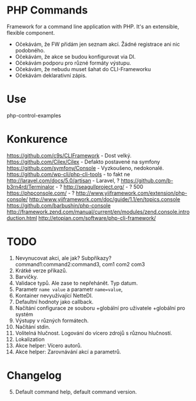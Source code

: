 PHP Commands
============

Framework for a command line application with PHP. It's an extensible,
flexible component.

* Očekávám, že FW přidám jen seznam akcí. Žádné registrace ani nic podobného.
* Očekávám, že akce se budou konfigurovat via DI.
* Očekávám podporu pro různé formáty výstupu.
* Očekávám, že nebudu muset šahat do CLI-Frameworku
* Očekávám deklarativní zápis.

# Use
php-control-examples


# Konkurence

https://github.com/c9s/CLIFramework - Dost velký.
https://github.com/Cilex/Cilex - Defakto postavené na symfony
https://github.com/symfony/Console - Vyzkoušeno, nedokonalé.
https://github.com/wp-cli/php-cli-tools - to fakt ne
http://laravel.com/docs/5.0/artisan - Laravel, ?
https://github.com/b-b3rn4rd/Terminalor - ?
http://seagullproject.org/ - ? 500
https://phpconsole.com/ - ?
http://www.yiiframework.com/extension/php-console/
http://www.yiiframework.com/doc/guide/1.1/en/topics.console
https://github.com/barbushin/php-console
http://framework.zend.com/manual/current/en/modules/zend.console.introduction.html
http://etopian.com/software/php-cli-framework/


# TODO
1.	Nevynucovat akci, ale jak? Subpříkazy? command1:command2:command3, com1 com2 com3
2.	Krátké verze příkazů.
3.	Barvičky.
4.	Validace typů. Ale zase to nepřehánět. Typ datum.
6.	Parametr `name value` a parametr `name=value`,
7.	Kontainer nevyužívající NetteDI.
8.	Defaultní hodnoty jako callback.
9.	Načítání configurace ze souboru +globální pro uživatele +globální pro systém
10.	Výstupy v různých formátech.
11.	Načítání stdin.
12.	Volitelná hlučnost. Logování do vícero zdrojů s různou hlučností.
11.	Lokalization
12.	Akce helper: Vícero autorů.
13.	Akce helper: Zarovnávání akcí a parametrů.



# Changelog
5.	Default command help, default command version.
